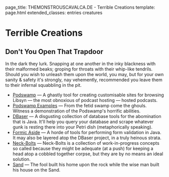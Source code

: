 page_title: THEMONSTROUSCAVALCA.DE - Terrible Creations
template: page.html
extended_classes: entries creatures

# Terrible Creations

## Don't You Open That Trapdoor
In the dark they lurk. Snapping at one another in the inky blackness with their malformed beaks; groping for throats with their whip-like tendrils. 
Should you wish to unleash them upon the world, you may, but for your own sanity &amp; safety it's strongly, nay vehemently, recommended you leave them to their 
infernal squabbling in the pit. 

* [Podswamp](/terrible-creations/podswamp.html) &mdash; A ghastly tool for creating customisable sites for browsing Libsyn &mdash; the most obnoxious of podcast hosting &mdash; hosted podcasts.
* [Podswamp Examples](/terrible-creations/podswamp.html#todays-putrid-catch) &mdash; From the fetid swamp come the ghouls. Witness a demonstration of the Podswamp's horrific abilities.
* [DBaser](/terrible-creations/dbaser.html) &mdash; A disgusting collection of database tools for the abomination that is Java. It'll help you query your database and scrape whatever gunk is resting there into your Petri dish (metaphorically speaking).
* [Formic Aside](/terrible-creations/formic-aside.html) &mdash; A horde of tools for performing form validation in Java. It may also be layered atop the DBaser project, in a truly heinous strata.
* [Neck-Bolts](/terrible-creations/neck-bolts.html) &mdash; Neck-Bolts is a collection of work-in-progress concepts so called because they might be adequate (at a push) for keeping a head atop a cobbled together corpse, but they are by no means an ideal solution.
* [Sand](/terrible-creations/sand.html) &mdash; The fool built his home upon the rock while the wise man built his house on the Sand.
